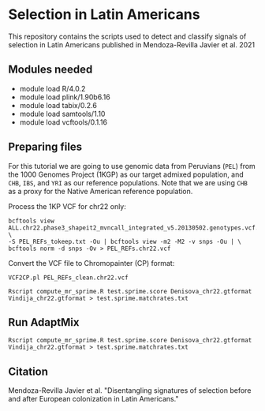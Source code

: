 # Selection in Latin Americans
This repository contains the scripts used to detect and classify signals of selection in Latin Americans published in Mendoza-Revilla Javier et al. 2021

## Modules needed
* module load R/4.0.2
* module load plink/1.90b6.16
* module load tabix/0.2.6
* module load samtools/1.10
* module load vcftools/0.1.16

## Preparing files

For this tutorial we are going to use genomic data from Peruvians (`PEL`) from the 1000 Genomes Project (1KGP) as our target admixed population, and `CHB`, `IBS`, and `YRI` as our reference populations. Note that we are using `CHB` as a proxy for the Native American reference population.

Process the 1KP VCF for chr22 only:

```
bcftools view ALL.chr22.phase3_shapeit2_mvncall_integrated_v5.20130502.genotypes.vcf.gz \
-S PEL_REFs_tokeep.txt -Ou | bcftools view -m2 -M2 -v snps -Ou | \
bcftools norm -d snps -Ov > PEL_REFs.chr22.vcf
```

Convert the VCF file to Chromopainter (CP) format:

```
VCF2CP.pl PEL_REFs_clean.chr22.vcf
```

```
Rscript compute_mr_sprime.R test.sprime.score Denisova_chr22.gtformat Vindija_chr22.gtformat > test.sprime.matchrates.txt
```
## Run AdaptMix

```
Rscript compute_mr_sprime.R test.sprime.score Denisova_chr22.gtformat Vindija_chr22.gtformat > test.sprime.matchrates.txt
```

## Citation
Mendoza-Revilla Javier et al. "Disentangling signatures of selection before and after European colonization in Latin Americans." 
